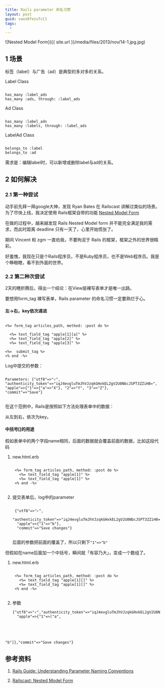 ```yaml
---
title: Rails parameter 命名习惯
layout: post
guid: vaoz0fezuTcC1
tags:
  - 
---
```


<span class="image-800">![Nested Model Form]({{ site.url }}/media/files/2013/nov/14-1.jpg.jpg)</span>


## 1 场景

标签（label）与广告（ad）是典型的多对多的关系。

Label Class
<pre><code>
has_many :label_ads
has_many :ads, through: :label_ads
</code></pre>

Ad Class
<pre><code>
has_many :label_ads
has_many :labels, through: :label_ads
</code></pre>

LabelAd Class
<pre><code>
belongs_to :label
belongs_to :ad
</code></pre>

需求是：编辑label时，可以新增或删除label与ad的关系。


## 2 如何解决


### 2.1 第一种尝试

动手前先拜一拜google大神，发现 Ryan Bates 在 Railscast 讲解过类似的场景。为了尽快上线，我决定使用 Rails框架自带的功能 [Nested Model Form](http://railscasts.com/episodes/196-nested-model-form-revised)

在做的过程中，越来越发现 Rails Nested Model form 并不能完全满足我的需求，而此时距离 deadline 只有一天了，心里开始慌张了。

期间 Vincent 和 zgm 一直劝我，不要拘泥于 Rails 的框架，框架之外的世界很精彩。

好羞愧，我现在只是个Rails程序员，不是Ruby程序员，也不是Web程序员。我是个睁眼瞎，看不到外面的世界。


### 2.2 第二种次尝试

2天的瞎折腾后，得出一个结论：在View层裸写表单才是唯一出路。

要想用form_tag 裸写表单，Rails parameter 的命名习惯一定要熟烂于心。


#### 左→右，key依次递进

<pre><code>
<%= form_tag articles_path, method: :post do %>

  <%= text_field_tag "apple[1][a]" %> 
  <%= text_field_tag "apple[2]" %>
  <%= text_field_tag "apple[3]" %>

<%=  submit_tag %>
<% end -%>
</code></pre>

Log中提交的参数：

<pre><code>
Parameters: {"utf8"=>"✓",
"authenticity_token"=>"iqJ4evgluTmJhVJzqkGHxkEL2gV2U8NbcJSPT3ZZiH8=", "apple"=>{"1"=>{"a"=>"X"}, "2"=>"Y", "3"=>"Z"},
"commit"=>"Save"}
 </code></pre>

在这个范例中，Rails是按照如下方法处理表单中的数据：

从左到右，依次为key。

#### 中括号[]的用途

假如表单中的两个字段name相同，后面的数据就会覆盖前面的数据，比如这段代码

1. new.html.erb
    <pre><code>
    <%= form_tag articles_path, method: :post do %>
      <%= text_field_tag "apple[1]" %> 
      <%= text_field_tag "apple[1]" %>
    <% end -%>
    </code></pre>


2. 提交表单后，log中的parameter
    <pre><code>
    {"utf8"=>"✓",
    "authenticity_token"=>"iqJ4evgluTmJhVJzqkGHxkEL2gV2U8NbcJSPT3ZZiH8=",
     "apple"=>{"1"=>"b"},
     "commit"=>"Save changes"}
     </code></pre>

    后面的参数把前面的覆盖了，所以只剩下`"1"=>"b"`



但假如在name后面加一个中括号，瞬间就「有容乃大」，变成一个数组了。

1. new.html.erb
    <pre><code>
    <%= form_tag articles_path, method: :post do %>
      <%= text_field_tag "apple[1][]" %> 
      <%= text_field_tag "apple[1][]" %>
    <% end -%>
    </code></pre>

2. 参数
    <pre><code>{"utf8"=>"✓","authenticity_token"=>"iqJ4evgluTmJhVJzqkGHxkEL2gV2U8NbcJSPT3ZZiH8=",
     "apple"=>{"1"=>["a",
 "b"]},"commit"=>"Save changes"}</code></pre>
 
 
## 参考资料

1. [Rails Guide: Understanding Parameter Naming Conventions](http://guides.rubyonrails.org/v2.3.11/form_helpers.html#understanding-parameter-naming-conventions)

2. [Railscast: Nested Model Form](http://railscasts.com/episodes/196-nested-model-form-revised)